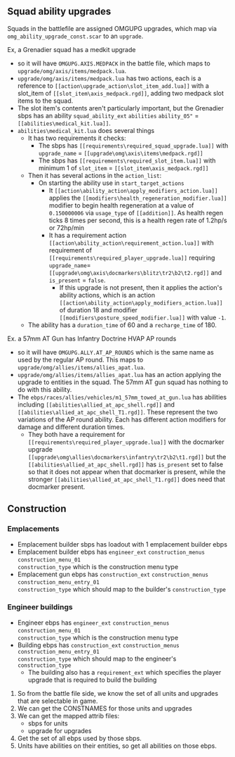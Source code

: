 
## Squad ability upgrades
Squads in the battlefile are assigned OMGUPG upgrades, which map via `omg_ability_upgrade_const.scar`
to an `upgrade`. 

Ex, a Grenadier squad has a medkit upgrade
* so it will have `OMGUPG.AXIS.MEDPACK` in the battle file, which maps to `upgrade/omg/axis/items/medpack.lua`.
* `upgrade/omg/axis/items/medpack.lua` has two actions, each is a reference to `[[action\upgrade_action\slot_item_add.lua]]`
with a slot_item of `[[slot_item\axis_medpack.rgd]]`, adding two medpack slot items to the squad.
* The slot item's contents aren't particularly important, but the Grenadier sbps has an ability
`squad_ability_ext` `abilities` `ability_05"` = `[[abilities\medical_kit.lua]]`.
* `abilities\medical_kit.lua` does several things
    * It has two requirements it checks:
        * The sbps has `[[requirements\required_squad_upgrade.lua]]` with `upgrade_name` = `[[upgrade\omg\axis\items\medpack.rgd]]`
        * The sbps has `[[requirements\required_slot_item.lua]]` with minimum 1 of `slot_item` = `[[slot_item\axis_medpack.rgd]]`
    * Then it has several actions in the `action_list`:
        * On starting the ability use in `start_target_actions`
            * It `[[action\ability_action\apply_modifiers_action.lua]]` applies the `[[modifiers\health_regeneration_modifier.lua]]` modifier
            to begin health regeneration at a value of `0.150000006` via `usage_type` of `[[addition]]`. As health regen ticks 8 times
            per second, this is a health regen rate of 1.2hp/s or 72hp/min
            * It has a requirement action `[[action\ability_action\requirement_action.lua]]` with requirement of
            `[[requirements\required_player_upgrade.lua]]` requiring `upgrade_name`=`[[upgrade\omg\axis\docmarkers\blitz\tr2\b2\t2.rgd]]`
            and `is_present` = `false`. 
                * If this upgrade is not present, then it applies the action's ability actions, which
                is an action  `[[action\ability_action\apply_modifiers_action.lua]]` of duration 18 and modifier
                `[[modifiers\posture_speed_modifier.lua]]` with value `-1`.
    * The ability has a `duration_time` of 60 and a `recharge_time` of 180.
    
Ex. a 57mm AT Gun has Infantry Doctrine HVAP AP rounds
* so it will have `OMGUPG.ALLY.AT_AP_ROUNDS` which is the same name as used by the regular AP round. This maps to
`upgrade/omg/allies/items/allies_apat.lua`. 
* `upgrade/omg/allies/items/allies_apat.lua` has an action applying the upgrade to entities in the squad. The 57mm AT gun squad
has nothing to do with this ability.
* The `ebps/races/allies/vehicles/m1_57mm_towed_at_gun.lua` has abilities including `[[abilities\allied_at_apc_shell.rgd]]` 
and `[[abilities\allied_at_apc_shell_T1.rgd]]`. These represent the two variations of the AP round ability. Each has different
action modifiers for damage and different duration times. 
    * They both have a requirement for `[[requirements\required_player_upgrade.lua]]` with the docmarker
    upgrade `[[upgrade\omg\allies\docmarkers\infantry\tr2\b2\t1.rgd]]` but the `[[abilities\allied_at_apc_shell.rgd]]` has `is_present`
    set to false so that it does not appear when that docmarker is present, while the stronger `[[abilities\allied_at_apc_shell_T1.rgd]]`
    does need that docmarker present. 
    
## Construction

### Emplacements
* Emplacement builder sbps has loadout with 1 emplacement builder ebps
* Emplacement builder ebps has `engineer_ext` `construction_menus` `construction_menu_01`\
    `construction_type` which is the construction menu type
* Emplacement gun ebps has `construction_ext` `construction_menus` `construction_menu_entry_01`\
    `construction_type` which should map to the builder's `construction_type`

### Engineer buildings
* Engineer ebps has `engineer_ext` `construction_menus` `construction_menu_01`\
    `construction_type` which is the construction menu type
* Building ebps has `construction_ext` `construction_menus` `construction_menu_entry_01`\
    `construction_type` which should map to the engineer's `construction_type`
    * The building also has a `requirement_ext` which specifies the player upgrade that is required to build the building


1. So from the battle file side, we know the set of all units and upgrades that are selectable in game.
2. We can get the CONSTNAMES for those units and upgrades
3. We can get the mapped attrib files:
    * sbps for units
    * upgrade for upgrades
4. Get the set of all ebps used by those sbps.
5. Units have abilities on their entities, so get all abilities on those ebps.

